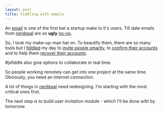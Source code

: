 ```yaml
---
layout: post
title: Fiddling with emails
---
```


An [email](http://www.smashingmagazine.com/2011/07/email-is-still-important-and-here-is-why/) is one of the first bet a startup make to it's users. Till date emails from [nerdspal](https://nerdspal.com) are so **ugly**  [no-no](https://www.quora.com/Why-do-people-hate-email-so-passionately).

So, I took my make-up-man hat on. To beautify them, there are so many tools but I [fiddled](http://jsfiddle.net/user/xameeramir) my day to [invite people smartly](http://jsfiddle.net/xameeramir/oa8mu7se/), to [confirm their accounts](http://jsfiddle.net/xameeramir/tfud90y3/) and to help them [recover their accounts](http://jsfiddle.net/xameeramir/usovyb9q/).

#jsfiddle also give options to collaborate in real time.

So people working remotely can get into one project at the same time. Obviously, you need an internet connection.

A lot of things in [nerdspal](https://nerdspal.com) need redesigning. I'm starting with the most critical ones first.

The next step is to build user invitation module - which I'll be done with by tomorrow.
